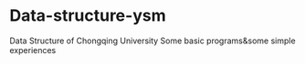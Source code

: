 # Data-structure-ysm
Data Structure of Chongqing University
Some basic programs&some simple experiences
